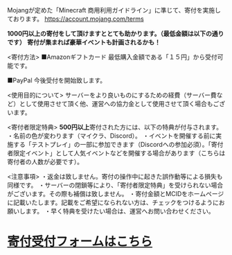 Mojangが定めた「Minecraft 商用利用ガイドライン」に準じて、寄付を実施しております。
https://account.mojang.com/terms

**1000円以上の寄付をして頂けますととても助かります。（最低金額は以下の通りです）**
**寄付が集まれば豪華イベントも計画されるかも！**

<寄付方法>
■Amazonギフトカード
最低購入金額である「１５円」から受付可能です。

■PayPal
今後受付を開始致します。


<使用目的について>
サーバーをより良いものにするための経費（サーバー費など）として使用させて頂く他、運営への協力金として使用させて頂く場合もございます。

<寄付者限定特典>
**500円以上**寄付された方には、以下の特典が付与されます。
・名前の色が変わります（マイクラ、Discord）。
・イベントを開催する前に実施する「テストプレイ」の一部に参加できます（Discordへの参加必須）。「寄付者限定イベント」として人気イベントなどを開催する場合があります（こちらは寄付者の人数が必要です）。

<注意事項>
・返金は致しません。寄付の操作中に起きた誤作動等による損失も同様です。
・サーバーの閉鎖等により、「寄付者限定特典」を受けられない場合がございます。その際も補償は致しません。
・寄付金額とMCIDをホームページに記載いたします。記載をご希望になられない方は、チェックをつけるようにお願いします。
・早く特典を受けたい場合は、運営へお問い合わせください。

# [寄付受付フォームはこちら](https://forms.gle/uGondCJBaJAwAe5U8)